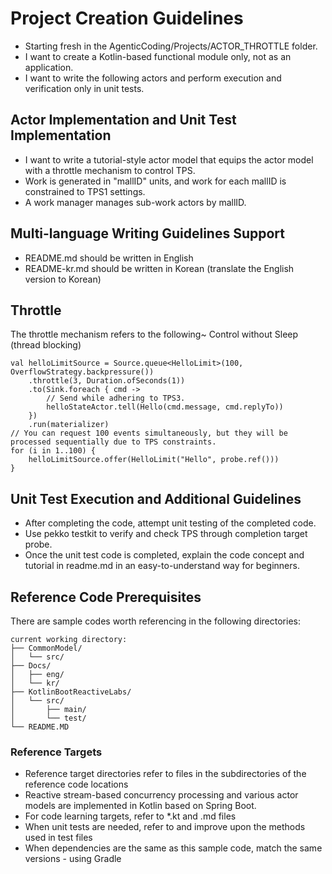 # Project Creation Guidelines
- Starting fresh in the AgenticCoding/Projects/ACTOR_THROTTLE folder.
- I want to create a Kotlin-based functional module only, not as an application.
- I want to write the following actors and perform execution and verification only in unit tests.

## Actor Implementation and Unit Test Implementation
- I want to write a tutorial-style actor model that equips the actor model with a throttle mechanism to control TPS.
- Work is generated in "mallID" units, and work for each mallID is constrained to TPS1 settings.
- A work manager manages sub-work actors by mallID.

## Multi-language Writing Guidelines Support
- README.md should be written in English
- README-kr.md should be written in Korean (translate the English version to Korean)

## Throttle

The throttle mechanism refers to the following~ Control without Sleep (thread blocking)

```
val helloLimitSource = Source.queue<HelloLimit>(100, OverflowStrategy.backpressure())
    .throttle(3, Duration.ofSeconds(1))
    .to(Sink.foreach { cmd ->
        // Send while adhering to TPS3.
        helloStateActor.tell(Hello(cmd.message, cmd.replyTo))
    })
    .run(materializer)
// You can request 100 events simultaneously, but they will be processed sequentially due to TPS constraints.
for (i in 1..100) {
    helloLimitSource.offer(HelloLimit("Hello", probe.ref()))
}   
```

## Unit Test Execution and Additional Guidelines
- After completing the code, attempt unit testing of the completed code.
- Use pekko testkit to verify and check TPS through completion target probe.
- Once the unit test code is completed, explain the code concept and tutorial in readme.md in an easy-to-understand way for beginners.

## Reference Code Prerequisites

There are sample codes worth referencing in the following directories:

```
current working directory:
├── CommonModel/
│   └── src/
├── Docs/
│   ├── eng/
│   └── kr/
├── KotlinBootReactiveLabs/
│   └── src/
│       ├── main/
│       └── test/
└── README.MD
```

### Reference Targets
- Reference target directories refer to files in the subdirectories of the reference code locations
- Reactive stream-based concurrency processing and various actor models are implemented in Kotlin based on Spring Boot.
- For code learning targets, refer to *.kt and .md files
- When unit tests are needed, refer to and improve upon the methods used in test files
- When dependencies are the same as this sample code, match the same versions - using Gradle